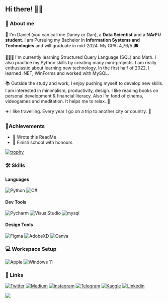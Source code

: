 ## Hi there! 👋🏻
### 💬 About me
🌿 I'm Daniel (you can call me Danny or Dan), a **Data Scientist** and a **NArFU student**. I am Pursuing my Bachelor in **Information Systems and Technologies** and will graduate in mid-2024. My GPA: 4,76/5 🎓

👨🏻‍💻 I'm currently learning Structured Query Language (SQL) and Math. I also practice my Python skills by creating many mini-projects. I am really enthusiastic about learning new technology. In the first half of 2022, I learned .NET, WinForms and worked with MySQL.

📚 Outside the study and work, I enjoy pushing myself to develop new skills. I am interested in minimalism, productivity, design. I like reading books on personal development & financial literacy. Also I’m fond of cinema, videogames and meditation. It helps me to relax. 🌱 

✈️ I like travelling. Every year I go on a trip to another city or country. 🥸 

### 🏅Achievements
* 📝 Wrote this ReadMe
* 🥇 Finish school with honours

[![trophy](https://github-profile-trophy.vercel.app/?username=dstish&margin-w=15)](https://github.com/dstish/github-profile-trophy)

### 🛠 Skills
#### Languages
![Python](https://img.shields.io/badge/Python-blue?style=for-the-badge&logo=Python&logoColor=white)
![C#](https://img.shields.io/badge/.Net-yellow?style=for-the-badge&logo=CSHARP&logoColor=white)

#### Dev Tools
![Pycharm](https://img.shields.io/badge/Pycharm-blue?style=for-the-badge&logo=Pycharm&logoColor=white)
![VisualStudio](https://img.shields.io/badge/Visual_Studio-9356cd?style=for-the-badge&logo=VisualStudio&logoColor=white)
![mysql](https://img.shields.io/badge/mysql-black?style=for-the-badge&logo=mysql&logoColor=white)

#### Design Tools
![Figma](https://img.shields.io/badge/Figma-blue?style=for-the-badge&logo=Figma&logoColor=white)
![AdobeXD](https://img.shields.io/badge/AdobeXD-red?style=for-the-badge&logo=AdobeXD&logoColor=white)
![Canva](https://img.shields.io/badge/Canva-4adc7b?style=for-the-badge&logo=Canva&logoColor=white)

### 💻 Workspace Setup
![Apple](https://img.shields.io/badge/Macbook_Air_2020-black?style=for-the-badge&logo=Apple&logoColor=white)
![Windows 11](https://img.shields.io/badge/Windows_11-blue?style=for-the-badge&logo=Windows&logoColor=white)

### 🔗 Links
[![Twitter](https://img.shields.io/badge/Twitter-blue?style=for-the-badge&logo=Twitter&logoColor=white)](https://twitter.com/dst1sh)
[![Medium](https://img.shields.io/badge/medium-000000?style=for-the-badge&logo=medium&logoColor=white)](https://medium.com/@stish.ads)
[![instagram](https://img.shields.io/badge/Instagram-9356cd?style=for-the-badge&logo=instagram&logoColor=white)](https://www.instagram.com/dst1sh/)
[![Telegram](https://img.shields.io/badge/telegram-0e87f0?style=for-the-badge&logo=telegram&logoColor=white)](https://t.me/dstish)
[![Kaggle](https://img.shields.io/badge/kaggle-27c4d6?style=for-the-badge&logo=kaggle&logoColor=white)](https://www.kaggle.com/dsitsh)
[![Linkedin](https://img.shields.io/badge/linkedin-blue?style=for-the-badge&logo=linkedin&logoColor=white)](https://www.linkedin.com/in/daniel-pokryshkin-4182a2241/)











![](https://komarev.com/ghpvc/?username=dsitsh)
<!--
**dstish/dstish** is a ✨ _special_ ✨ repository because its `README.md` (this file) appears on your GitHub profile.

Here are some ideas to get you started:

- 🔭 I’m currently working on ...
- 🌱 I’m currently learning ...
- 👯 I’m looking to collaborate on ...
- 🤔 I’m looking for help with ...
- 💬 Ask me about ...
- 📫 How to reach me: ...
- 😄 Pronouns: ...
- ⚡ Fun fact: ...
-->
